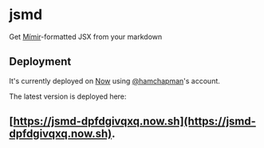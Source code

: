 # jsmd

Get [Mímir](https://github.com/pusher/mimir)-formatted JSX from your markdown

## Deployment

It's currently deployed on [Now](https://zeit.co/now) using [@hamchapman](https://gist.github.com/hamchapman)'s account.

The latest version is deployed here:

## [https://jsmd-dpfdgivqxq.now.sh](https://jsmd-dpfdgivqxq.now.sh).
